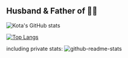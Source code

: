 ## Husband & Father of 👧👦

![Kota's GitHub stats](https://github-readme-stats.vercel.app/api?username=kotakanazawa&count_private=true&show_icons=true&theme=dracula)

[![Top Langs](https://github-readme-stats.vercel.app/api/top-langs/?username=kotakanazawa&layout=compact)](https://github.com/kotakanazawa/github-readme-stats)

including private stats:
![github-readme-stats](https://github-private-stats-8ylc.vercel.app/api/?username=kotakanazawa)
